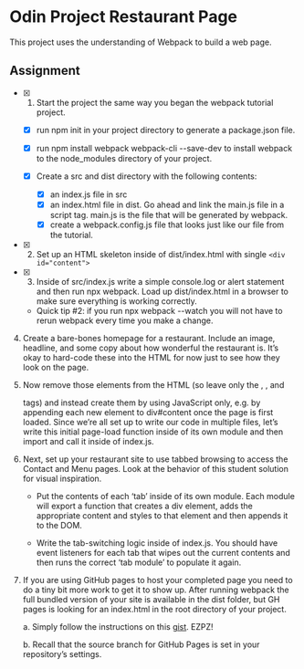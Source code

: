 # Odin Project Restaurant Page

This project uses the understanding of Webpack to build a web page.

## Assignment

- [x] 1.  Start the project the same way you began the webpack tutorial project.

  - [x] run npm init in your project directory to generate a package.json file.

  - [x] run npm install webpack webpack-cli --save-dev to install webpack to the node_modules directory of your project.

  - [x] Create a src and dist directory with the following contents:

    - [x] an index.js file in src
    - [x] an index.html file in dist. Go ahead and link the main.js file in a script tag. main.js is the file that will be generated by webpack.
    - [x] create a webpack.config.js file that looks just like our file from the tutorial.

- [x] 2.  Set up an HTML skeleton inside of dist/index.html with single `<div id="content">`

- [x] 3.  Inside of src/index.js write a simple console.log or alert statement and then run npx webpack. Load up dist/index.html in a browser to make sure everything is working correctly.

    - Quick tip #2: if you run npx webpack --watch you will not have to rerun webpack every time you make a change.

4.  Create a bare-bones homepage for a restaurant. Include an image, headline, and some copy about how wonderful the restaurant is. It’s okay to hard-code these into the HTML for now just to see how they look on the page.

5.  Now remove those elements from the HTML (so leave only the <html>, <body>, and <div id="content"> tags) and instead create them by using JavaScript only, e.g. by appending each new element to div#content once the page is first loaded. Since we’re all set up to write our code in multiple files, let’s write this initial page-load function inside of its own module and then import and call it inside of index.js.

6.  Next, set up your restaurant site to use tabbed browsing to access the Contact and Menu pages. Look at the behavior of this student solution for visual inspiration.

    - Put the contents of each ‘tab’ inside of its own module. Each module will export a function that creates a div element, adds the appropriate content and styles to that element and then appends it to the DOM.

    - Write the tab-switching logic inside of index.js. You should have event listeners for each tab that wipes out the current contents and then runs the correct ‘tab module’ to populate it again.

7.  If you are using GitHub pages to host your completed page you need to do a tiny bit more work to get it to show up. After running webpack the full bundled version of your site is available in the dist folder, but GH pages is looking for an index.html in the root directory of your project.

    a. Simply follow the instructions on this [gist](https://gist.github.com/cobyism/4730490). EZPZ!

    b. Recall that the source branch for GitHub Pages is set in your repository’s settings.
